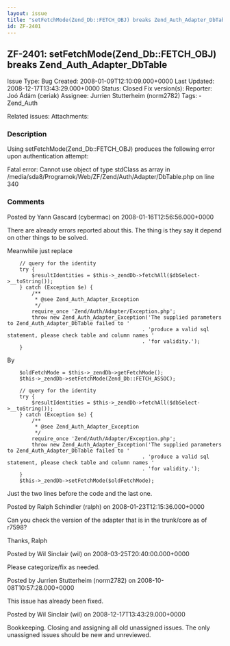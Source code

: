 ```yaml
---
layout: issue
title: "setFetchMode(Zend_Db::FETCH_OBJ) breaks Zend_Auth_Adapter_DbTable"
id: ZF-2401
---
```


ZF-2401: setFetchMode(Zend\_Db::FETCH\_OBJ) breaks Zend\_Auth\_Adapter\_DbTable
-------------------------------------------------------------------------------

 Issue Type: Bug Created: 2008-01-09T12:10:09.000+0000 Last Updated: 2008-12-17T13:43:29.000+0000 Status: Closed Fix version(s): 
 Reporter:  Joó Ádám (ceriak)  Assignee:  Jurrien Stutterheim (norm2782)  Tags: - Zend\_Auth
 
 Related issues: 
 Attachments: 
### Description

Using setFetchMode(Zend\_Db::FETCH\_OBJ) produces the following error upon authentication attempt:

Fatal error: Cannot use object of type stdClass as array in /media/sda8/Programok/Web/ZF/Zend/Auth/Adapter/DbTable.php on line 340

 

 

### Comments

Posted by Yann Gascard (cybermac) on 2008-01-16T12:56:56.000+0000

There are already errors reported about this. The thing is they say it depend on other things to be solved.

Meanwhile just replace

 
        // query for the identity
        try {
            $resultIdentities = $this->_zendDb->fetchAll($dbSelect->__toString());
        } catch (Exception $e) {
            /**
             * @see Zend_Auth_Adapter_Exception
             */
            require_once 'Zend/Auth/Adapter/Exception.php';
            throw new Zend_Auth_Adapter_Exception('The supplied parameters to Zend_Auth_Adapter_DbTable failed to '
                                                . 'produce a valid sql statement, please check table and column names '
                                                . 'for validity.');
        }


By

 
        $oldFetchMode = $this->_zendDb->getFetchMode();
        $this->_zendDb->setFetchMode(Zend_Db::FETCH_ASSOC);
    
        // query for the identity
        try {
            $resultIdentities = $this->_zendDb->fetchAll($dbSelect->__toString());
        } catch (Exception $e) {
            /**
             * @see Zend_Auth_Adapter_Exception
             */
            require_once 'Zend/Auth/Adapter/Exception.php';
            throw new Zend_Auth_Adapter_Exception('The supplied parameters to Zend_Auth_Adapter_DbTable failed to '
                                                . 'produce a valid sql statement, please check table and column names '
                                                . 'for validity.');
        }
        $this->_zendDb->setFetchMode($oldFetchMode);


Just the two lines before the code and the last one.

 

 

Posted by Ralph Schindler (ralph) on 2008-01-23T12:15:36.000+0000

Can you check the version of the adapter that is in the trunk/core as of r7598?

Thanks, Ralph

 

 

Posted by Wil Sinclair (wil) on 2008-03-25T20:40:00.000+0000

Please categorize/fix as needed.

 

 

Posted by Jurrien Stutterheim (norm2782) on 2008-10-08T10:57:28.000+0000

This issue has already been fixed.

 

 

Posted by Wil Sinclair (wil) on 2008-12-17T13:43:29.000+0000

Bookkeeping. Closing and assigning all old unassigned issues. The only unassigned issues should be new and unreviewed.

 

 